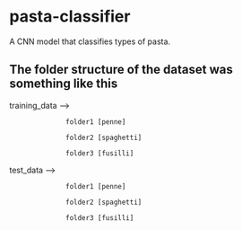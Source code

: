 # pasta-classifier
A CNN model that classifies types of pasta.
## The folder structure of the dataset was something like this 

training_data --> 
                  
                  folder1 [penne]

                  folder2 [spaghetti]
                  
                  folder3 [fusilli]
                  
 
test_data -->     

                  folder1 [penne]

                  folder2 [spaghetti]
                  
                  folder3 [fusilli]                 
